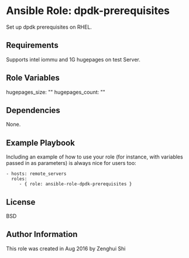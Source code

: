 Ansible Role: dpdk-prerequisites
=========

Set up dpdk prerequisites on RHEL.

Requirements
------------

Supports intel iommu and 1G hugepages on test Server.

Role Variables
--------------

hugepages_size: ""
hugepages_count: ""

Dependencies
------------

None.

Example Playbook
----------------

Including an example of how to use your role (for instance, with variables passed in as parameters) is always nice for users too:

    - hosts: remote_servers
      roles:
         - { role: ansible-role-dpdk-prerequisites }

License
-------

BSD

Author Information
------------------

This role was created in Aug 2016 by Zenghui Shi
